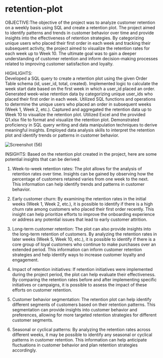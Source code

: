 # retention-plot
OBJECTIVE:The objective of the project was to analyze customer retention on a weekly basis using SQL and create a retention plot.
The project aimed to identify patterns and trends in customer behavior over time and provide insights into the effectiveness of retention strategies. 
By categorizing unique users who placed their first order in each week and tracking their subsequent activity, the project aimed to visualize the
retention rates for each week up to Week 10. 
The ultimate goal was to gain a deeper understanding of customer retention and inform decision-making processes related to improving customer satisfaction and loyalty.

HIGHLIGHTS:  
Developed a SQL query to create a retention plot using the given Order Table schema (id, user_id, total, created).
Implemented logic to calculate the week start date based on the first week in which a user_id placed an order.
Generated week-wise retention data by categorizing unique user_ids who placed their first order in each week.
Utilized SQL functions and operations to determine the unique users who placed an order in subsequent weeks (Week 1, Week 2, etc.).
Captured and aggregated the retention data up to Week 10 to visualize the retention plot.
Utilized Excel and the provided Q1.xlsx file to format and visualize the retention plot.
Demonstrated proficiency in SQL query writing and data manipulation techniques to derive meaningful insights.
Employed data analysis skills to interpret the retention plot and identify trends or patterns in customer behavior.

![Screenshot (56)](https://github.com/herinlagil/retention-plot/assets/127740424/5fb16f8a-9d67-4701-a3a7-e09acc264b12)

INSIGHTS:
Based on the retention plot created in the project, here are some potential insights that can be derived:

1. Week-to-week retention rates: The plot allows for the analysis of retention rates over time.
   Insights can be gained by observing how the percentage of customers retained varies from one week to the next.
   This information can help identify trends and patterns in customer behavior.

2. Early customer churn: By examining the retention rates in the initial weeks (Week 1, Week 2, etc.), it is possible to identify if 
   there is a high churn rate among customers who placed their first order recently. This insight can help prioritize efforts to improve the onboarding 
   experience or address any potential issues that lead to early customer attrition.

3. Long-term customer retention: The plot can also provide insights into the long-term retention of customers.
   By analyzing the retention rates in later weeks (Week 5, Week 10, etc.), it is possible to identify if there is a core group of loyal customers who continue 
   to make purchases over an extended period. This information can inform customer retention strategies and help identify ways to increase customer loyalty and engagement.

4. Impact of retention initiatives: If retention initiatives were implemented during the project period,
   the plot can help evaluate their effectiveness. By comparing the retention rates before and after implementing specific initiatives or campaigns, 
   it is possible to assess the impact of these efforts on customer retention.

5. Customer behavior segmentation: The retention plot can help identify different segments of customers based on their retention patterns. 
   This segmentation can provide insights into customer behavior and preferences, allowing for more targeted retention strategies for different customer segments.

6. Seasonal or cyclical patterns: By analyzing the retention rates across different weeks, it may be possible to identify any seasonal or 
   cyclical patterns in customer retention. This information can help anticipate fluctuations in customer behavior and plan retention strategies accordingly.


